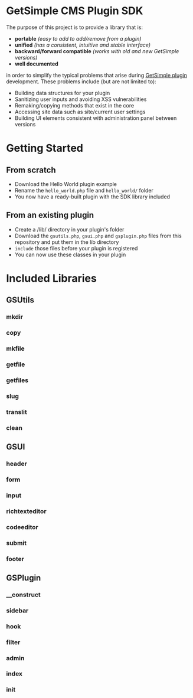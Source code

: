 # GetSimple CMS Plugin SDK
The purpose of this project is to provide a library that is:

* **portable** *(easy to add to add/remove from a plugin)*
* **unified** *(has a consistent, intuitive and stable interface)*
* **backward/forward compatible** *(works with old and new GetSimple versions)*
* **well documented**

in order to simplify the typical problems that arise during [GetSimple plugin](http://get-simple.info/wiki/) development. These problems include (but are not limited to):

* Building data structures for your plugin
* Sanitizing user inputs and avoiding XSS vulnerabilities
* Remaking/copying methods that exist in the core
* Accessing site data such as site/current user settings
* Building UI elements consistent with administration panel between versions

# Getting Started
## From scratch
* Download the Hello World plugin example
* Rename the `hello_world.php` file and `hello_world/` folder
* You now have a ready-built plugin with the SDK library included

## From an existing plugin
* Create a /lib/ directory in your plugin's folder
* Download the `gsutils.php`, `gsui.php` and `gsplugin.php` files from this repository and put them in the lib directory
* `include` those files before your plugin is registered
* You can now use these classes in your plugin

# Included Libraries
## GSUtils

### mkdir
### copy
### mkfile
### getfile
### getfiles
### slug
### translit
### clean

## GSUI

### header
### form
### input
### richtexteditor
### codeeditor
### submit
### footer

## GSPlugin

### __construct
### sidebar
### hook
### filter
### admin
### index
### init

